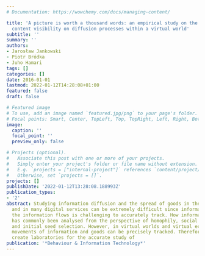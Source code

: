 ```yaml
---
# Documentation: https://wowchemy.com/docs/managing-content/

title: 'A picture is worth a thousand words: an empirical study on the influence of
  content visibility on diffusion processes within a virtual world'
subtitle: ''
summary: ''
authors:
- Jarosław Jankowski
- Piotr Bródka
- Juho Hamari
tags: []
categories: []
date: 2016-01-01
lastmod: 2022-01-12T14:28:08+01:00
featured: false
draft: false

# Featured image
# To use, add an image named `featured.jpg/png` to your page's folder.
# Focal points: Smart, Center, TopLeft, Top, TopRight, Left, Right, BottomLeft, Bottom, BottomRight.
image:
  caption: ''
  focal_point: ''
  preview_only: false

# Projects (optional).
#   Associate this post with one or more of your projects.
#   Simply enter your project's folder or file name without extension.
#   E.g. `projects = ["internal-project"]` references `content/project/deep-learning/index.md`.
#   Otherwise, set `projects = []`.
projects: []
publishDate: '2022-01-12T13:28:08.188993Z'
publication_types:
- '2'
abstract: Studying information diffusion and the spread of goods in the real world
  and in many digital services can be extremely difficult since information about
  the information flows is challenging to accurately track. How information spreads
  has commonly been analysed from the perspective of homophily, social influence,
  and initial seed selection. However, in virtual worlds and virtual economies, the
  movements of information and goods can be precisely tracked. Therefore, these environments
  create laboratories for the accurate study of
publication: '*Behaviour & Information Technology*'
---
```

